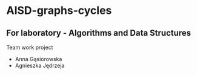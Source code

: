 # AISD-graphs-cycles
For laboratory - Algorithms and Data Structures
---
Team work project
- Anna Gąsiorowska
- Agnieszka Jędrzeja

